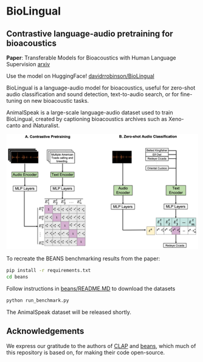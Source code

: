 # BioLingual
## Contrastive language-audio pretraining for bioacoustics

**Paper**: Transferable Models for Bioacoustics with Human Language Supervision [arxiv](https://arxiv.org/abs/2308.04978)

Use the model on HuggingFace! [davidrrobinson/BioLingual](https://huggingface.co/davidrrobinson/BioLingual)

BioLingual is a language-audio model for bioacoustics, useful for zero-shot audio classification and sound detection, text-to-audio search, or for fine-tuning on new bioacoustic tasks.

AnimalSpeak is a large-scale language-audio dataset used to train BioLingual, created by captioning bioacoustics archives such as Xeno-canto and iNaturalist.

![BioLingual.png](BioLingual.png)

To recreate the BEANS benchmarking results from the paper:

```bash
pip install -r requirements.txt
cd beans
```
Follow instructions in [beans/README.MD](./beans/README.md) to download the datasets
```bash
python run_benchmark.py
``` 

The AnimalSpeak dataset will be released shortly.

## Acknowledgements

We express our gratitude to the authors of [CLAP](https://github.com/LAION-AI/CLAP) and [beans](https://github.com/earthspecies/beans), which much of this repository is based on, for making their code open-source.